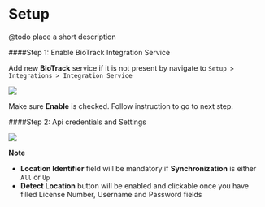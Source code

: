 # Setup

@todo place a short description

####Step 1: Enable BioTrack Integration Service

Add new **BioTrack** service if it is not present by navigate to `Setup > Integrations > Integration Service`

<img class="screenshot" src="{{ docs_base_url }}/assets/img/biotrackthc-01.png">

Make sure **Enable** is checked.
Follow instruction to go to next step.

####Step 2: Api credentials and Settings

<img class="screenshot" src="{{ docs_base_url }}/assets/img/biotrackthc-02.png">

**Note**

* **Location Identifier** field will be mandatory if **Synchronization** is either `All` or `Up`
* **Detect Location** button will be enabled and clickable once you have filled License Number, Username and Password fields


